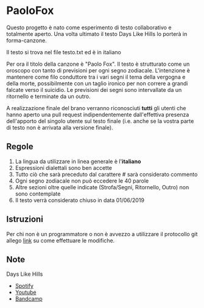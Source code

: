 # PaoloFox
Questo progetto è nato come esperimento di testo collaborativo e totalmente aperto. Una volta ultimato il testo Days Like Hills lo porterà in forma-canzone.

Il testo si trova nel file testo.txt ed è in italiano

Per ora il titolo della canzone è "Paolo Fox". Il testo è strutturato come un oroscopo con tanto di previsioni per ogni segno zodiacale. L'intenzione è mantenere come filo conduttore tra i vari segni il tema della vergogna e della morte, possibilmente con un taglio ironico per non correre a grandi falcate verso il suicidio.
Le previsioni dei segni sono intervallate da un ritornello e terminate da un outro.

A realizzazione finale del brano verranno riconosciuti **tutti** gli utenti che hanno aperto una pull request indipendentemente dall'effettiva presenza dell'apporto del singolo utente sul testo finale (i.e. anche se la vostra parte di testo non è arrivata alla versione finale).

## Regole
1. La lingua da utilizzare in linea generale è l'**italiano**
2. Espressioni dialettali sono ben accette
3. Tutto ciò che sarà preceduto dal carattere # sarà considerato commento
4. Ogni segno zodiacale non può eccedere le 40 parole
5. Altre sezioni oltre quelle indicate (Strofa/Segni, Ritornello, Outro) non sono contemplate
6. Il testo verrà considerato chiuso in data 01/06/2019

## Istruzioni
Per chi non è un programmatore o non è avvezzo a utilizzare il protocollo git allego [link](https://help.github.com/en/articles/editing-files-in-another-users-repository) su come effettuare le modifiche.

## Note
Days Like Hills
- [Spotify](https://open.spotify.com/artist/7FsD8uurUpUve2wKINdkyV)
- [Youtube](https://www.youtube.com/channel/UCIy2Fy24jzHC_K0qnCzinKA)
- [Bandcamp](https://dayslikehills.bandcamp.com/)

